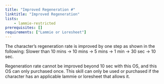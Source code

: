 ```yaml
---
title: "Improved Regeneration #"
linktitle: "Improved Regeneration"
lists:
    - lammie-restricted
prerequisites: []
requirements: ["Lammie or Loresheet"]
---
```

The character’s regeneration rate is improved by one step as shown in the following: Slower than 10 mins -> 10 mins -> 5 mins -> 1 min -> 30 sec -> 10 sec.

Regeneration rate cannot be improved beyond 10 sec with this OS, and this OS can only purchased once. This skill can only be used or purchased if the character has an applicable lammie or loresheet that allows it.